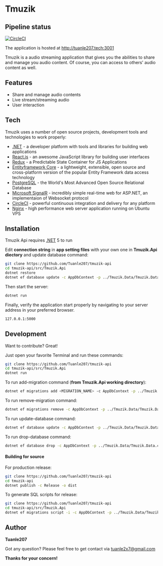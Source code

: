 # Tmuzik
## Pipeline status
[![CircleCI](https://circleci.com/gh/circleci/circleci-docs.svg?style=shield)](https://app.circleci.com/pipelines/github/Tuanle207/tmuzik-api?branch=master)

The application is hosted at http://tuanle207.tech:3001

Tmuzik is a audio streaming application that gives you the abilities to share and manage you audio content. Of course, you can access to others' audio content as well.

## Features

- Share and manage audio contents
- Live stream/streaming audio
- User interaction

## Tech

Tmuzik uses a number of open source projects, development tools and technologies to work properly:

- [.NET] - a developer platform with tools and libraries for building web applications
- [React.js] - an awesome JavaScript library for building user interfaces
- [Redux] - a Predictable State Container for JS Applications
- [Entityframework Core] - a lightweight, extensible, open source and cross-platform version of the popular Entity Framework data access technology
- [PostgreSQL] - the World's Most Advanced Open Source Relational Database
- [Microsoft SignalR] - incredibly simple real-time web for ASP.NET, an implementaion of Websocket protocol
- [CircleCI] - powerful continuous integration and delivery for any platform
- [Nginx] - high performance web server application running on Ubuntu VPS

## Installation

Tmuzik Api requires [.NET] 5  to run

Edit **connection string** in **app setting files** with your own one in **Tmuzik.Api diectory** and update database command:
```sh
git clone https://github.com/Tuanle207/tmuzik-api
cd tmuzik-api/src/Tmuzik.Api
dotnet restore
dotnet ef database update -c AppDbContext -p ../Tmuzik.Data/Tmuzik.Data.csproj
```
Then start the server:
```sh
dotnet run
```

Finally, verify the application start properly by navigating to your server address in
your preferred browser.

```sh
127.0.0.1:5000
```

## Development

Want to contribute? Great!

Just open your favorite Terminal and run these commands:
```sh
git clone https://github.com/Tuanle207/tmuzik-api
cd tmuzik-api/src/Tmuzik.Api
dotnet run
```

To run add-migration command (**from Tmuzik.Api working directory**):
```sh
dotnet ef migrations add <MIGRATION_NAME> -c AppDbContext -p ../Tmuzik.Data/Tmuzik.Data.csproj -o ../Tmuzik.Data/Migrations
```

To run remove-migration command:
```sh
dotnet ef migrations remove -c AppDbContext -p ../Tmuzik.Data/Tmuzik.Data.csproj -o ../Tmuzik.Data/Migrations
```

To run update-database command:
```sh
dotnet ef database update -c AppDbContext -p ../Tmuzik.Data/Tmuzik.Data.csproj
```

To run drop-database command:
```sh
dotnet ef database drop -c AppDbContext -p ../Tmuzik.Data/Tmuzik.Data.csproj
```

#### Building for source

For production release:

```sh
git clone https://github.com/Tuanle207/tmuzik-api
cd tmuzik-api
dotnet publish -c Release -o dist
```

To generate SQL scripts for release:
```sh
git clone https://github.com/Tuanle207/tmuzik-api
cd tmuzik-api/src/Tmuzik.Api
dotnet ef migrations script -i -c AppDbContext -p ../Tmuzik.Data/Tmuzik.Data.csproj -o ../../dist/migrations_script.sql
```
## Author

**Tuanle207**

Got any question? Please feel free to get contact via tuanle2x7@gmail.com

**Thanks for your concern!**


   [.NET]: <https://dotnet.microsoft.com/>
   [React.js]: <https://reactjs.org/>
   [Redux]: <https://redux.js.org/>
   [Entityframework Core]: <https://docs.microsoft.com/en-us/ef/core/>
   [PostgreSQL]: <https://www.postgresql.org/>
   [Microsoft SignalR]: <https://dotnet.microsoft.com/apps/aspnet/signalr>
   [CircleCi]: <https://circleci.com/>
   [Nginx]: <https://www.nginx.com/>
